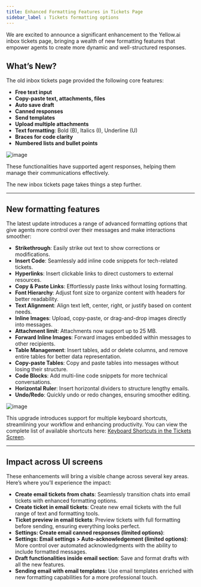 ```yaml
---
title: Enhanced Formatting Features in Tickets Page 
sidebar_label : Tickets formatting options
---
```



We are excited to announce a significant enhancement to the Yellow.ai inbox tickets page, bringing a wealth of new formatting features that empower agents to create more dynamic and well-structured responses. 


## What’s New?

The old inbox tickets page provided the following core features:
- **Free text input**
- **Copy-paste text, attachments, files**
- **Auto save draft**
- **Canned responses**
- **Send templates**
- **Upload multiple attachments**
- **Text formatting**: Bold (B), Italics (I), Underline (U)
- **Braces for code clarity**
- **Numbered lists and bullet points**


![image](https://imgur.com/kblNADw.png)

These functionalities have supported agent responses, helping them manage their communications effectively. 

The new inbox tickets page takes things a step further.

-------

## New formatting features

The latest update introduces a range of advanced formatting options that give agents more control over their messages and make interactions smoother:

- **Strikethrough**: Easily strike out text to show corrections or modifications.
- **Insert Code**: Seamlessly add inline code snippets for tech-related tickets.
- **Hyperlinks**: Insert clickable links to direct customers to external resources.
- **Copy & Paste Links**: Effortlessly paste links without losing formatting.
- **Font Hierarchy**: Adjust font size to organize content with headers for better readability.
- **Text Alignment**: Align text left, center, right, or justify based on content needs.
- **Inline Images**: Upload, copy-paste, or drag-and-drop images directly into messages. 
- **Attachment limit**: Attachments now support up to 25 MB.
- **Forward Inline Images**: Forward images embedded within messages to other recipients.
- **Table Management**: Insert tables, add or delete columns, and remove entire tables for better data representation.
- **Copy-paste Tables**: Copy and paste tables into messages without losing their structure.
- **Code Blocks**: Add multi-line code snippets for more technical conversations.
- **Horizontal Ruler**: Insert horizontal dividers to structure lengthy emails.
- **Undo/Redo**: Quickly undo or redo changes, ensuring smoother editing.

![image](https://imgur.com/dtUVByv.png)



This upgrade introduces support for multiple keyboard shortcuts, streamlining your workflow and enhancing productivity. You can view the complete list of available shortcuts here: [Keyboard Shortcuts in the Tickets Screen](https://docs.yellow.ai/docs/platform_concepts/inbox/tickets/manualticket#keyboard-shortcuts-in-the-tickets-screen).


--------

## Impact across UI screens

These enhancements will bring a visible change across several key areas. Here’s where you’ll experience the impact:

- **Create email tickets from chats**: Seamlessly transition chats into email tickets with enhanced formatting options.
- **Create ticket in email tickets**: Create new email tickets with the full range of text and formatting tools.
- **Ticket preview in email tickets**: Preview tickets with full formatting before sending, ensuring everything looks perfect.
- **Settings: Create email canned responses (limited options)**: 
- **Settings: Email settings > Auto-acknowledgement (limited options)**: More control over automated acknowledgments with the ability to include formatted messages.
- **Draft functionalities inside email section**: Save and format drafts with all the new features.
- **Sending email with email templates**: Use email templates enriched with new formatting capabilities for a more professional touch.


